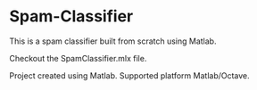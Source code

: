 # Spam-Classifier
This is a spam classifier built from scratch using Matlab.

Checkout the SpamClassifier.mlx file.

Project created using Matlab.
Supported platform Matlab/Octave.
